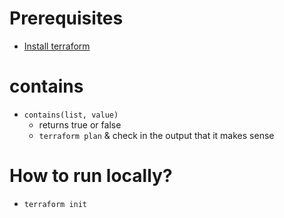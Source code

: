 # Prerequisites
* [Install terraform](https://developer.hashicorp.com/terraform/install)

# contains
* `contains(list, value)`
  * returns true or false
  * `terraform plan` & check in the output that it makes sense

# How to run locally?
* `terraform init`
